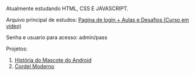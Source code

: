 Atualmente estudando HTML, CSS E JAVASCRIPT.


Arquivo principal de estudos:
<a href="https://guilherme-drumond.github.io/html-css-e-javascript/Pagina%20de%20login/">Pagina de login + Aulas e Desafios (Curso em video)</a>

Senha e usuario para acesso: admin/pass

Projetos:
<ol>
<li><a href="https://guilherme-drumond.github.io/html-css-e-javascript/Pagina%20de%20login/home/desafios/d010/">História do Mascote do Android</a></li>
<li><a href="https://guilherme-drumond.github.io/html-css-e-javascript/Pagina%20de%20login/home/desafios/d012/">Cordel Moderno</a></li>
</ol>